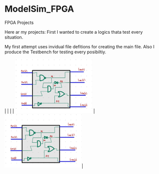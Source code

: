 # ModelSim_FPGA
FPGA Projects

Here ar my projects:
First I wanted to create a logics thata test every situation.

My first attempt uses invidual file defitions for creating the main file. Also I produce the Testbench
for testing every posibiltiy.

|                      |                |
| <img src="https://github.com/EdwinMarteZorrilla/ModelSim_FPGA/blob/main/img/circuit.jpg" width=50% height=50%> |  <img src="https://github.com/EdwinMarteZorrilla/ModelSim_FPGA/blob/main/img/circuit.jpg" width=50% height=50%>|



